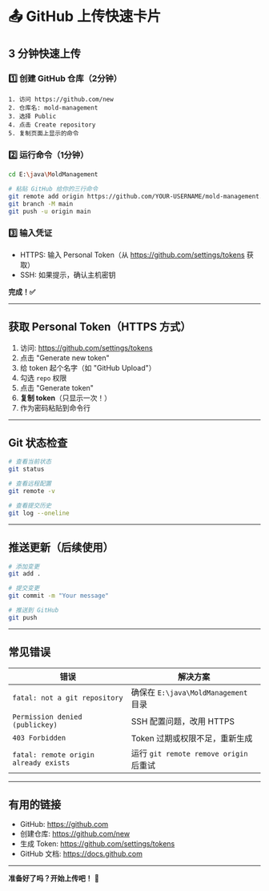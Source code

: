 # 📤 GitHub 上传快速卡片

## 3 分钟快速上传

### 1️⃣ 创建 GitHub 仓库（2分钟）
```
1. 访问 https://github.com/new
2. 仓库名: mold-management
3. 选择 Public
4. 点击 Create repository
5. 复制页面上显示的命令
```

### 2️⃣ 运行命令（1分钟）
```bash
cd E:\java\MoldManagement

# 粘贴 GitHub 给你的三行命令
git remote add origin https://github.com/YOUR-USERNAME/mold-management.git
git branch -M main
git push -u origin main
```

### 3️⃣ 输入凭证
- HTTPS: 输入 Personal Token（从 https://github.com/settings/tokens 获取）
- SSH: 如果提示，确认主机密钥

**完成！✅**

---

## 获取 Personal Token（HTTPS 方式）

1. 访问: https://github.com/settings/tokens
2. 点击 "Generate new token"
3. 给 token 起个名字（如 "GitHub Upload"）
4. 勾选 `repo` 权限
5. 点击 "Generate token"
6. **复制 token**（只显示一次！）
7. 作为密码粘贴到命令行

---

## Git 状态检查

```bash
# 查看当前状态
git status

# 查看远程配置
git remote -v

# 查看提交历史
git log --oneline
```

---

## 推送更新（后续使用）

```bash
# 添加变更
git add .

# 提交变更
git commit -m "Your message"

# 推送到 GitHub
git push
```

---

## 常见错误

| 错误 | 解决方案 |
|------|---------|
| `fatal: not a git repository` | 确保在 `E:\java\MoldManagement` 目录 |
| `Permission denied (publickey)` | SSH 配置问题，改用 HTTPS |
| `403 Forbidden` | Token 过期或权限不足，重新生成 |
| `fatal: remote origin already exists` | 运行 `git remote remove origin` 后重试 |

---

## 有用的链接

- GitHub: https://github.com
- 创建仓库: https://github.com/new
- 生成 Token: https://github.com/settings/tokens
- GitHub 文档: https://docs.github.com

---

**准备好了吗？开始上传吧！** 🚀
